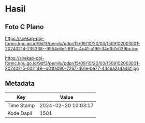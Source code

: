 # Hasil

## Foto C Plano

https://sirekap-obj-formc.kpu.go.id/9df3/pemilu/pdpr/15/09/10/20/03/1509102003001-20240214-235338--9554c6ef-891c-4c41-a196-34efb7c039bc.jpg

https://sirekap-obj-formc.kpu.go.id/9df3/pemilu/pdpr/15/09/10/20/03/1509102003001-20240215-002149--d01fa090-7267-461e-be77-44c6a2a4a4bf.jpg


## Metadata

| Key        | Value               |
| ---------- | ------------------- |
| Time Stamp | 2024-02-20 10:03:17 |
| Kode Dapil | 1501                |



